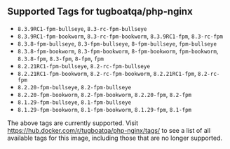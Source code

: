 ## Supported Tags for tugboatqa/php-nginx

* `8.3.9RC1-fpm-bullseye`, `8.3-rc-fpm-bullseye`
* `8.3.9RC1-fpm-bookworm`, `8.3-rc-fpm-bookworm`, `8.3.9RC1-fpm`, `8.3-rc-fpm`
* `8.3.8-fpm-bullseye`, `8.3-fpm-bullseye`, `8-fpm-bullseye`, `fpm-bullseye`
* `8.3.8-fpm-bookworm`, `8.3-fpm-bookworm`, `8-fpm-bookworm`, `fpm-bookworm`, `8.3.8-fpm`, `8.3-fpm`, `8-fpm`, `fpm`
* `8.2.21RC1-fpm-bullseye`, `8.2-rc-fpm-bullseye`
* `8.2.21RC1-fpm-bookworm`, `8.2-rc-fpm-bookworm`, `8.2.21RC1-fpm`, `8.2-rc-fpm`
* `8.2.20-fpm-bullseye`, `8.2-fpm-bullseye`
* `8.2.20-fpm-bookworm`, `8.2-fpm-bookworm`, `8.2.20-fpm`, `8.2-fpm`
* `8.1.29-fpm-bullseye`, `8.1-fpm-bullseye`
* `8.1.29-fpm-bookworm`, `8.1-fpm-bookworm`, `8.1.29-fpm`, `8.1-fpm`

The above tags are currently supported. Visit https://hub.docker.com/r/tugboatqa/php-nginx/tags/ to see a list of all available tags for this image, including those that are no longer supported.
